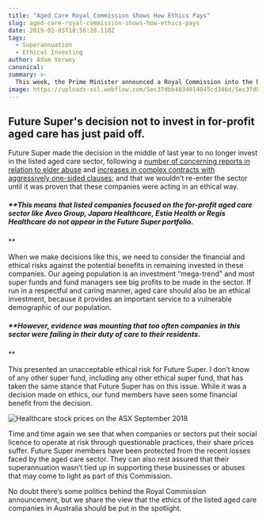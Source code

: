 ```yaml
---
title: "Aged Care Royal Commission Shows How Ethics Pays"
slug: aged-care-royal-commission-shows-how-ethics-pays
date: 2019-02-05T18:56:28.110Z
tags: 
  - Superannuation
  - Ethical Investing
author: Adam Verwey
canonical: 
summary: >-
  This week, the Prime Minister announced a Royal Commission into the behaviour and practices of for-profit aged care companies in Australia.
image: https://uploads-ssl.webflow.com/5ec37dbb4834014045cd346d/5ec37dbc483401749fcd3d8f_for-profit%20aged%20care%20(1).jpg
---
```


Future Super's decision not to invest in for-profit aged care has just paid off.
--------------------------------------------------------------------------------

Future Super made the decision in the middle of last year to no longer invest in the listed aged care sector, following a [number of concerning reports in relation to elder abuse](http://www.abc.net.au/news/2017-06-24/elderly-exploited-in-aveo-retirement-villages/8645876) and [increases in complex contracts with aggressively one-sided clauses](https://www.smh.com.au/interactive/2017/retirement-racket/the-price-of-freedom/); and that we wouldn’t re-enter the sector until it was proven that these companies were acting in an ethical way.

##### **This means that listed companies focused on the for-profit aged care sector like Aveo Group, Japara Healthcare, Estia Health or Regis Healthcare do not appear in the Future Super portfolio.  
**

When we make decisions like this, we need to consider the financial and ethical risks against the potential benefits in remaining invested in these companies. Our ageing population is an investment “mega-trend” and most super funds and fund managers see big profits to be made in the sector. If run in a respectful and caring manner, aged care should also be an ethical investment, because it provides an important service to a vulnerable demographic of our population.

##### **However, evidence was mounting that too often companies in this sector were failing in their duty of care to their residents.  
**

This presented an unacceptable ethical risk for Future Super. I don’t know of any other super fund, including any other ethical super fund, that has taken the same stance that Future Super has on this issue. While it was a decision made on ethics, our fund members have seen some financial benefit from the decision.

![Healthcare stock prices on the ASX September 2018 ](https://uploads-ssl.webflow.com/5ec37dbb4834014045cd346d/5ec37dbc483401977bcd3b8d_Screen%20Shot%202018-09-18%20at%204.04.00%20pm.png)

  

Time and time again we see that when companies or sectors put their social licence to operate at risk through questionable practices, their share prices suffer. Future Super members have been protected from the recent losses faced by the aged care sector. They can also rest assured that their superannuation wasn’t tied up in supporting these businesses or abuses that may come to light as part of this Commission.  

No doubt there’s some politics behind the Royal Commission announcement, but we share the view that the ethics of the listed aged care companies in Australia should be put in the spotlight.

